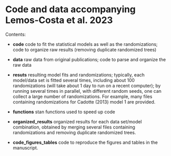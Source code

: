 # Code and data accompanying Lemos-Costa et al. 2023

Contents:

- **code** code to fit the statistical models as well as the randomizations; code to organize raw results (removing duplicate randomized trees)

- **data** raw data from original publications; code to parse and organize the raw data

- **resuts** resulting model fits and randomizations; typically, each model/data set is fitted several times, including about 100 randomizations (will take about 1 day to run on a recent computer); by running several times in parallel, with different random seeds, one can collect a large number of randomizations. For example, many files containing randomizations for Cadotte (2013) model 1 are provided.

- **functions** stan functions used to speed up code

- **organized_results** organized results for each data set/model combination, obtained by merging several files containing randomizations and removing duplicate randomized trees.

- **code_figures_tables** code to reproduce the figures and tables in the manuscript.



